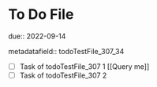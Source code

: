 # To Do File

due:: 2022-09-14

metadatafield:: todoTestFile_307\_34

- [ ] Task of todoTestFile_307 1 [[Query me]]
- [ ] Task of todoTestFile_307 2
